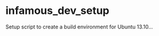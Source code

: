 infamous_dev_setup
=======================


Setup script to create a build environment for Ubuntu 13.10...


